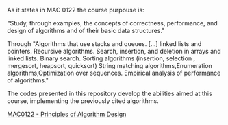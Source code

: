 As it states in MAC 0122 the course purpouse is:

"Study, through examples, the concepts of correctness, performance, and design of algorithms and of their basic data structures."

Through "Algorithms that use stacks and queues. [...] linked lists and pointers. 
Recursive algorithms. Search, insertion, and deletion in arrays and linked lists.
Binary search. Sorting algorithms (insertion, selection , mergesort, heapsort, quicksort) 
String matching algorithms,Enumeration algorithms,Optimization over sequences. 
Empirical analysis of performance of algorithms."

The codes presented in this repository develop the abilities aimed at this course, implementing the previously cited algorithms.

[MAC0122 - Principles of Algorithm Design](https://uspdigital.usp.br/jupiterweb/obterDisciplina?nomdis=&sgldis=MAC0122)

 
